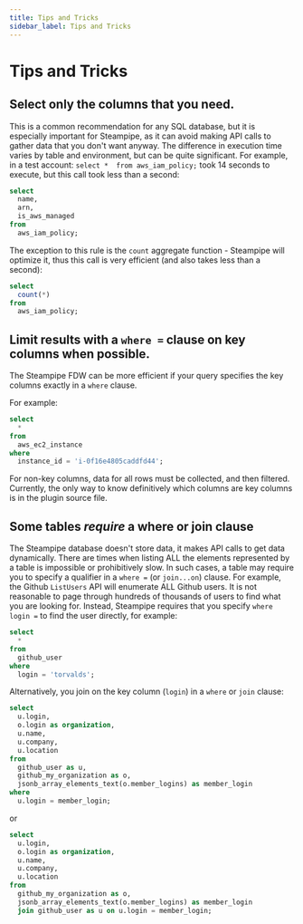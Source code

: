 ```yaml
---
title: Tips and Tricks
sidebar_label: Tips and Tricks
---
```


# Tips and Tricks

## Select only the columns that you need.  
This is a common recommendation for any SQL database, but it is especially important for Steampipe, as it can avoid making API calls to gather data that you don't want anyway.  The difference in execution time varies by table and environment, but can be quite significant. For example, in a test account: `select *  from aws_iam_policy;` took 14 seconds to execute, but this call took less than a second:

```sql
select 
  name, 
  arn, 
  is_aws_managed 
from 
  aws_iam_policy;
```

The exception to this rule is the `count` aggregate function - Steampipe will optimize it, thus this call is very efficient (and also takes less than a second):
```sql
select 
  count(*)
from
  aws_iam_policy;
```

## Limit results with a `where =` clause on key columns when possible.
The Steampipe FDW can be more efficient if your query specifies the key columns exactly in a `where` clause.  

For example:
```sql
select 
  * 
from 
  aws_ec2_instance 
where 
  instance_id = 'i-0f16e4805caddfd44';
```

For non-key columns, data for all rows must be collected, and then filtered.  Currently, the only way to know definitively which columns are key columns is in the plugin source file.

## Some tables ***require*** a where or join clause
The Steampipe database doesn't store data, it makes API calls to get data dynamically.  There are times when listing ALL the elements represented by a table is impossible or prohibitively slow.  In such cases, a table may require you to specify a qualifier in a `where =` (or `join...on`) clause.  For example, the Github `ListUsers` API will enumerate ALL Github users.  It is not reasonable to page through hundreds of thousands of users to find what you are looking for.  Instead, Steampipe requires that you specify `where login =` to find the user directly, for example:

```sql
select
  *
from
  github_user
where
  login = 'torvalds';
```

Alternatively, you join on the key column (`login`) in a `where` or `join` clause:

```sql
select
  u.login,
  o.login as organization,
  u.name,
  u.company,
  u.location
from
  github_user as u,
  github_my_organization as o,
  jsonb_array_elements_text(o.member_logins) as member_login
where
  u.login = member_login;
```
or 

```sql
select
  u.login,
  o.login as organization,
  u.name,
  u.company,
  u.location
from
  github_my_organization as o,
  jsonb_array_elements_text(o.member_logins) as member_login
  join github_user as u on u.login = member_login;
```